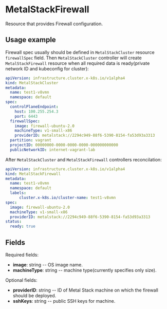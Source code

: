 # MetalStackFirewall

Resource that provides Firewall configuration.

## Usage example
Firewall spec usually should be defined in `MetalStackCluster` resource `firewallSpec` field. Then `MetalStackCluster` controller will create `MetalStackFirewall` resource when all required data is ready(private network ID and kubeconfig for cluster):
```yaml
apiVersion: infrastructure.cluster.x-k8s.io/v1alpha4
kind: MetalStackCluster
metadata:
  name: test1-v8vmn
  namespace: default
spec:
  controlPlaneEndpoint:
    host: 100.255.254.3
    port: 6443
  firewallSpec:
    image: firewall-ubuntu-2.0
    machineType: v1-small-x86
    providerID: metalstack://2294c949-88f6-5390-8154-fa53d93a3313
  partition: vagrant
  projectID: 00000000-0000-0000-0000-000000000000
  publicNetworkID: internet-vagrant-lab
```

After `MetalStackCluster` and `MetalStackFirewall` controllers reconcilation:
```yaml
apiVersion: infrastructure.cluster.x-k8s.io/v1alpha4
kind: MetalStackFirewall
metadata:
  name: test1-v8vmn
  namespace: default
  labels: 
      cluster.x-k8s.io/cluster-name: test1-v8vmn
spec:
  image: firewall-ubuntu-2.0
  machineType: v1-small-x86
  providerID: metalstack://2294c949-88f6-5390-8154-fa53d93a3313
status:
  ready: true
```

## Fields
Required fields:
- **image**: string -- OS image name.
- **machineType**: string -- machine type(currently specifies only size).

Optional fields:
- **providerID**: string -- ID of Metal Stack machine on which the firewall should be deployed.
- **sshKeys**: string -- public SSH keys for machine.
